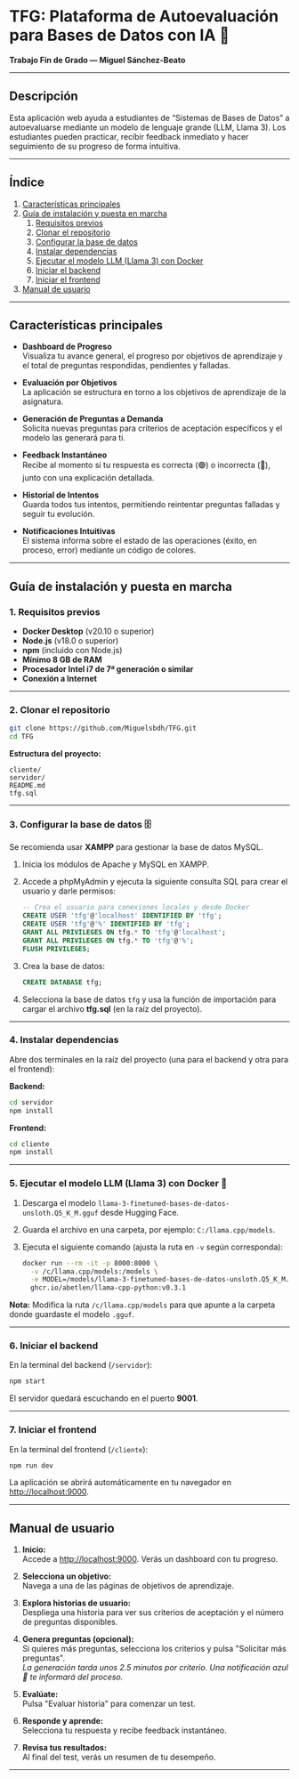 
# TFG: Plataforma de Autoevaluación para Bases de Datos con IA 🧠

**Trabajo Fin de Grado — Miguel Sánchez-Beato**

---

## Descripción

Esta aplicación web ayuda a estudiantes de “Sistemas de Bases de Datos” a autoevaluarse mediante un modelo de lenguaje grande (LLM, Llama 3). Los estudiantes pueden practicar, recibir feedback inmediato y hacer seguimiento de su progreso de forma intuitiva.

---

## Índice

1. [Características principales](#características-principales)  
2. [Guía de instalación y puesta en marcha](#guía-de-instalación-y-puesta-en-marcha)  
    1. [Requisitos previos](#1-requisitos-previos)  
    2. [Clonar el repositorio](#2-clonar-el-repositorio)  
    3. [Configurar la base de datos](#3-configurar-la-base-de-datos)  
    4. [Instalar dependencias](#4-instalar-dependencias)  
    5. [Ejecutar el modelo LLM (Llama 3) con Docker](#5-ejecutar-el-modelo-llm-llama-3-con-docker)  
    6. [Iniciar el backend](#6-iniciar-el-backend)  
    7. [Iniciar el frontend](#7-iniciar-el-frontend)  
3. [Manual de usuario](#manual-de-usuario)

---

## Características principales

- **Dashboard de Progreso**  
  Visualiza tu avance general, el progreso por objetivos de aprendizaje y el total de preguntas respondidas, pendientes y falladas.

- **Evaluación por Objetivos**  
  La aplicación se estructura en torno a los objetivos de aprendizaje de la asignatura.

- **Generación de Preguntas a Demanda**  
  Solicita nuevas preguntas para criterios de aceptación específicos y el modelo las generará para ti.

- **Feedback Instantáneo**  
  Recibe al momento si tu respuesta es correcta (🟢) o incorrecta (🔴), junto con una explicación detallada.

- **Historial de Intentos**  
  Guarda todos tus intentos, permitiendo reintentar preguntas falladas y seguir tu evolución.

- **Notificaciones Intuitivas**  
  El sistema informa sobre el estado de las operaciones (éxito, en proceso, error) mediante un código de colores.

---

## Guía de instalación y puesta en marcha

### 1. Requisitos previos

- **Docker Desktop** (v20.10 o superior)
- **Node.js** (v18.0 o superior)
- **npm** (incluido con Node.js)
- **Mínimo 8 GB de RAM**
- **Procesador Intel i7 de 7ª generación o similar**
- **Conexión a Internet**

---

### 2. Clonar el repositorio

```bash
git clone https://github.com/Miguelsbdh/TFG.git
cd TFG
```

**Estructura del proyecto:**

```
cliente/
servidor/
README.md
tfg.sql
```

---

### 3. Configurar la base de datos 🗄️

Se recomienda usar **XAMPP** para gestionar la base de datos MySQL.

1. Inicia los módulos de Apache y MySQL en XAMPP.
2. Accede a phpMyAdmin y ejecuta la siguiente consulta SQL para crear el usuario y darle permisos:

    ```sql
    -- Crea el usuario para conexiones locales y desde Docker
    CREATE USER 'tfg'@'localhost' IDENTIFIED BY 'tfg';
    CREATE USER 'tfg'@'%' IDENTIFIED BY 'tfg';
    GRANT ALL PRIVILEGES ON tfg.* TO 'tfg'@'localhost';
    GRANT ALL PRIVILEGES ON tfg.* TO 'tfg'@'%';
    FLUSH PRIVILEGES;
    ```

3. Crea la base de datos:

    ```sql
    CREATE DATABASE tfg;
    ```

4. Selecciona la base de datos `tfg` y usa la función de importación para cargar el archivo **tfg.sql** (en la raíz del proyecto).

---

### 4. Instalar dependencias

Abre dos terminales en la raíz del proyecto (una para el backend y otra para el frontend):

**Backend:**
```bash
cd servidor
npm install
```

**Frontend:**
```bash
cd cliente
npm install
```

---

### 5. Ejecutar el modelo LLM (Llama 3) con Docker 🐳

1. Descarga el modelo `llama-3-finetuned-bases-de-datos-unsloth.Q5_K_M.gguf` desde Hugging Face.
2. Guarda el archivo en una carpeta, por ejemplo: `C:/llama.cpp/models`.
3. Ejecuta el siguiente comando (ajusta la ruta en `-v` según corresponda):

    ```bash
    docker run --rm -it -p 8000:8000 \
      -v /c/llama.cpp/models:/models \
      -e MODEL=/models/llama-3-finetuned-bases-de-datos-unsloth.Q5_K_M.gguf \
      ghcr.io/abetlen/llama-cpp-python:v0.3.1
    ```

**Nota:** Modifica la ruta `/c/llama.cpp/models` para que apunte a la carpeta donde guardaste el modelo `.gguf`.

---

### 6. Iniciar el backend

En la terminal del backend (`/servidor`):

```bash
npm start
```

El servidor quedará escuchando en el puerto **9001**.

---

### 7. Iniciar el frontend

En la terminal del frontend (`/cliente`):

```bash
npm run dev
```

La aplicación se abrirá automáticamente en tu navegador en [http://localhost:9000](http://localhost:9000).

---

## Manual de usuario

1. **Inicio:**  
   Accede a [http://localhost:9000](http://localhost:9000). Verás un dashboard con tu progreso.

2. **Selecciona un objetivo:**  
   Navega a una de las páginas de objetivos de aprendizaje.

3. **Explora historias de usuario:**  
   Despliega una historia para ver sus criterios de aceptación y el número de preguntas disponibles.

4. **Genera preguntas (opcional):**  
   Si quieres más preguntas, selecciona los criterios y pulsa "Solicitar más preguntas".  
   *La generación tarda unos 2.5 minutos por criterio. Una notificación azul 🔵 te informará del proceso.*

5. **Evalúate:**  
   Pulsa "Evaluar historia" para comenzar un test.

6. **Responde y aprende:**  
   Selecciona tu respuesta y recibe feedback instantáneo.

7. **Revisa tus resultados:**  
   Al final del test, verás un resumen de tu desempeño.

---
